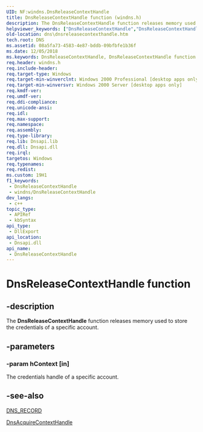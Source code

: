 ```yaml
---
UID: NF:windns.DnsReleaseContextHandle
title: DnsReleaseContextHandle function (windns.h)
description: The DnsReleaseContextHandle function releases memory used to store the credentials of a specific account.
helpviewer_keywords: ["DnsReleaseContextHandle","DnsReleaseContextHandle function [DNS]","_dns_dnsreleasecontexthandle","dns.dnsreleasecontexthandle","windns/DnsReleaseContextHandle"]
old-location: dns\dnsreleasecontexthandle.htm
tech.root: DNS
ms.assetid: 08a5fa73-4583-4e87-bddb-09bfbfe1b36f
ms.date: 12/05/2018
ms.keywords: DnsReleaseContextHandle, DnsReleaseContextHandle function [DNS], _dns_dnsreleasecontexthandle, dns.dnsreleasecontexthandle, windns/DnsReleaseContextHandle
req.header: windns.h
req.include-header: 
req.target-type: Windows
req.target-min-winverclnt: Windows 2000 Professional [desktop apps only]
req.target-min-winversvr: Windows 2000 Server [desktop apps only]
req.kmdf-ver: 
req.umdf-ver: 
req.ddi-compliance: 
req.unicode-ansi: 
req.idl: 
req.max-support: 
req.namespace: 
req.assembly: 
req.type-library: 
req.lib: Dnsapi.lib
req.dll: Dnsapi.dll
req.irql: 
targetos: Windows
req.typenames: 
req.redist: 
ms.custom: 19H1
f1_keywords:
 - DnsReleaseContextHandle
 - windns/DnsReleaseContextHandle
dev_langs:
 - c++
topic_type:
 - APIRef
 - kbSyntax
api_type:
 - DllExport
api_location:
 - Dnsapi.dll
api_name:
 - DnsReleaseContextHandle
---
```


# DnsReleaseContextHandle function


## -description

The 
<b>DnsReleaseContextHandle</b> function releases memory used to store the credentials of a specific account.

## -parameters

### -param hContext [in]

The credentials handle of a specific account.

## -see-also

<a href="/windows/win32/api/windnsdef/ns-windnsdef-dns_recorda">DNS_RECORD</a>



<a href="/windows/desktop/api/windns/nf-windns-dnsacquirecontexthandle_a">DnsAcquireContextHandle</a>